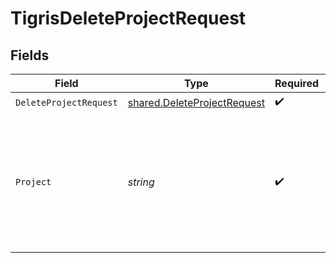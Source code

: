 # TigrisDeleteProjectRequest


## Fields

| Field                                                                                                       | Type                                                                                                        | Required                                                                                                    | Description                                                                                                 |
| ----------------------------------------------------------------------------------------------------------- | ----------------------------------------------------------------------------------------------------------- | ----------------------------------------------------------------------------------------------------------- | ----------------------------------------------------------------------------------------------------------- |
| `DeleteProjectRequest`                                                                                      | [shared.DeleteProjectRequest](../../../pkg/models/shared/deleteprojectrequest.md)                           | :heavy_check_mark:                                                                                          | N/A                                                                                                         |
| `Project`                                                                                                   | *string*                                                                                                    | :heavy_check_mark:                                                                                          | Delete Project with this name. <p></p>**Note**: Deletes all resources under this project. Use with caution. |